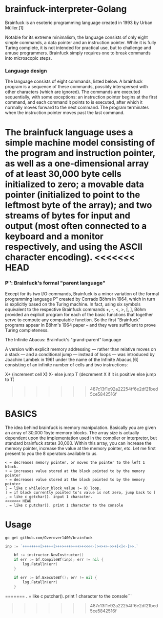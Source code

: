 # **brainfuck-interpreter-Golang**


Brainfuck is an esoteric programming language created in 1993 by Urban Müller.[1]

Notable for its extreme minimalism, the language consists of only eight simple commands, a data pointer and an instruction pointer. While it is fully Turing complete, it is not intended for practical use, but to challenge and amuse programmers. Brainfuck simply requires one to break commands into microscopic steps.

### **Language design**

The language consists of eight commands, listed below. A brainfuck program is a sequence of these commands, possibly interspersed with other characters (which are ignored). The commands are executed sequentially, with some exceptions: an instruction pointer begins at the first command, and each command it points to is executed, after which it normally moves forward to the next command. The program terminates when the instruction pointer moves past the last command.

The brainfuck language uses a simple machine model consisting of the program and instruction pointer, as well as a one-dimensional array of at least 30,000 byte cells initialized to zero; a movable data pointer (initialized to point to the leftmost byte of the array); and two streams of bytes for input and output (most often connected to a keyboard and a monitor respectively, and using the ASCII character encoding).
<<<<<<< HEAD
=======

### P′′: Brainfuck's formal "parent language"

Except for its two I/O commands, Brainfuck is a minor variation of the formal programming language P′′ created by Corrado Böhm in 1964, which in turn is explicitly based on the Turing machine. In fact, using six symbols equivalent to the respective Brainfuck commands +, -, <, >, [, ], Böhm provided an explicit program for each of the basic functions that together serve to compute any computable function. So the first "Brainfuck" programs appear in Böhm's 1964 paper – and they were sufficient to prove Turing completeness.

The Infinite Abacus: Brainfuck's "grand-parent" language

A version with explicit memory addressing — rather than relative moves on a stack — and a conditional jump — instead of loops — was introduced by Joachim Lambek in 1961 under the name of the Infinite Abacus,[6] consisting of an infinite number of cells and two instructions:

X+ (increment cell X)
X- else jump T (decrement X if it is positive else jump to T)

>>>>>>> 487c13f1e92a22254ff6e2df21bed5ce5842516f
# BASICS

The idea behind brainfuck is memory manipulation. Basically you are given an array of 30,000 1byte memory blocks. The array size is actually dependent upon the implementation used in the compiler or interpretor, but standard brainfuck states 30,000. Within this array, you can increase the memory pointer, increase the value at the memory pointer, etc. Let me first present to you the 8 operators available to us.

```> = increases memory pointer, or moves the pointer to the right 1 block.
< = decreases memory pointer, or moves the pointer to the left 1 block.
+ = increases value stored at the block pointed to by the memory pointer
- = decreases value stored at the block pointed to by the memory pointer
[ = like c while(cur_block_value != 0) loop.
] = if block currently pointed to's value is not zero, jump back to [
, = like c getchar(). input 1 character.
<<<<<<< HEAD
. = like c putchar(). print 1 character to the console
```

# Usage

`go get github.com/Overover1400/brainfuck`

```go
inp := `++++++++[>++++[>++>+++>+++>+<<<<-]>+>+>->>+[<]<-]>>.`

	bf := instructor.NewInstructor()
	if err := bf.CompileBf(inp); err != nil {
		log.Fatalln(err)
	}

	if err := bf.ExecuteBf(); err != nil {
		log.Fatalln(err)
	}

```
=======
. = like c putchar(). print 1 character to the console```
>>>>>>> 487c13f1e92a22254ff6e2df21bed5ce5842516f
